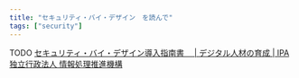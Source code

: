 ```yaml
---
title: "セキュリティ・バイ・デザイン　を読んで"
tags: ["security"]
---
```


TODO
[セキュリティ・バイ・デザイン導入指南書　 | デジタル人材の育成 | IPA 独立行政法人 情報処理推進機構](https://www.ipa.go.jp/jinzai/ics/core_human_resource/final_project/2022/security-by-design.html)